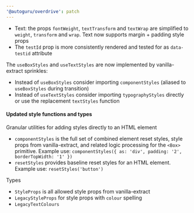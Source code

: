 ```yaml
---
'@autoguru/overdrive': patch
---
```


- Text: the props `fontWeight`, `textTransform` and `textWrap` are simplified to
  `weight`, `transform` and `wrap`. Text now supports margin + padding style
  props
- The `testId` prop is more consistently rendered and tested for as
  `data-testid` attribute

The `useBoxStyles` and `useTextStyles` are now implemented by vanilla-extract
sprinkles:

- Instead of `useBoxStyles` consider importing `componentStyles` (aliased to
  `useBoxStyles` during transition)
- Instead of `useTextStyles` consider importing `typographyStyles` directly or
  use the replacement `textStyles` function

#### Updated style functions and types

Granular utilities for adding styles directly to an HTML element

- `componentStyles` is the full set of combined element reset styles, style
  props from vanilla-extract, and related logic processing for the `<Box>`
  primitive. Example use:
  `componentStyles({ as: 'div', padding: '2', borderTopWidth: '1' })`
- `resetStyles` provides baseline reset styles for an HTML element. Example use:
  `resetStyles('button')`

Types

- `StyleProps` is all allowed style props from vanilla-extract
- `LegacyStyleProps` for style props with `colour` spelling
- `LegacyTextColours`
